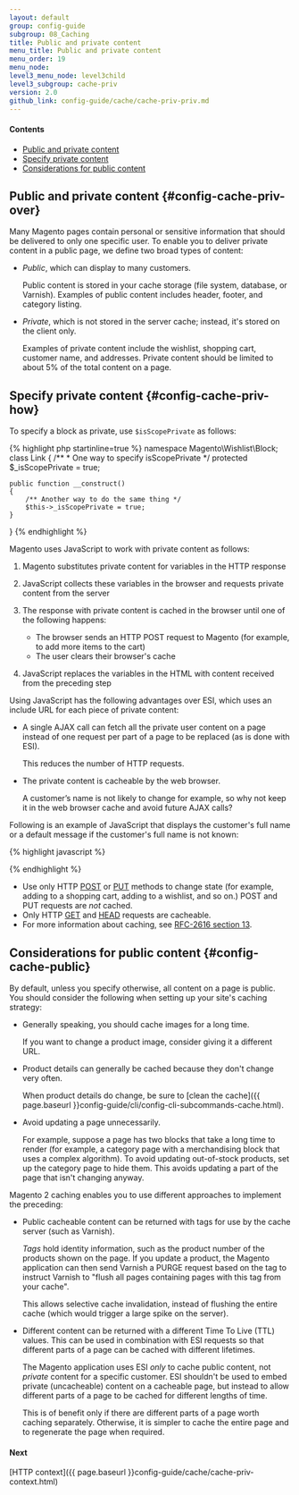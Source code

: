 ```yaml
---
layout: default
group: config-guide
subgroup: 08_Caching
title: Public and private content
menu_title: Public and private content
menu_order: 19
menu_node: 
level3_menu_node: level3child
level3_subgroup: cache-priv
version: 2.0
github_link: config-guide/cache/cache-priv-priv.md
---
```


#### Contents
*	[Public and private content](#config-cache-priv-over)
*	[Specify private content](#config-cache-priv-how)
*	[Considerations for public content](#config-cache-public)  

## Public and private content {#config-cache-priv-over}
Many Magento pages contain personal or sensitive information that should be delivered to only one specific user. To enable you to deliver private content in a public page, we define two broad types of content:

*	*Public*, which can display to many customers. 

	Public content is stored in your cache storage (file system, database, or Varnish). Examples of public content includes header, footer, and category listing.
*	*Private*, which is not stored in the server cache; instead, it's stored on the client only. 

	Examples of private content include the wishlist, shopping cart, customer name, and addresses. Private content should be limited to about 5% of the total content on a page.

## Specify private content {#config-cache-priv-how}
To specify a block as private, use `$isScopePrivate` as follows:

{% highlight php startinline=true %}
namespace Magento\Wishlist\Block;
class Link
{
    /**
     * One way to specify isScopePrivate
     */
    protected $_isScopePrivate = true;
 
    public function __construct()
    {
        /** Another way to do the same thing */
        $this->_isScopePrivate = true;
    }
}
{% endhighlight %}

Magento uses JavaScript to work with private content as follows:

1.  Magento substitutes private content for variables in the HTTP response
2.  JavaScript collects these variables in the browser and requests private content from the server
3.  The response with private content is cached in the browser until one of the following happens:

	*  The browser sends an HTTP POST request to Magento (for example, to add more items to the cart)
	*  The user clears their browser's cache
4.  JavaScript replaces the variables in the HTML with content received from the preceding step

Using JavaScript has the following advantages over ESI, which uses an include URL for each piece of private content:

*   A single AJAX call can fetch all the private user content on a page instead of one request per part of a page to be replaced (as is done with ESI). 

    This reduces the number of HTTP requests.
*   The private content is cacheable by the web browser. 

    A customer’s name is not likely to change for example, so why not keep it in the web browser cache and avoid future AJAX calls?

Following is an example of JavaScript that displays the customer's full name or a default message if the customer's full name is not known:

{% highlight javascript %}
  
<!-- ko if: customer().fullname -->
<span data-bind="text: new String('Welcome, %1!').replace('%1', customer().firstname)">
</span>
<!-- /ko -->
<!-- ko ifnot: customer().fullname -->
<span data-bind="html:'Default welcome msg!'"></span>
<!-- /ko -->
{% endhighlight %}

<div class="bs-callout bs-callout-info" id="info">
  <ul><li>Use only HTTP <a href="https://www.w3.org/Protocols/rfc2616/rfc2616-sec9.html#sec9.5" target="_blank">POST</a> or <a href="https://www.w3.org/Protocols/rfc2616/rfc2616-sec9.html#sec9.6" target="_blank">PUT</a> methods to change state (for example, adding to a shopping cart, adding to a wishlist, and so on.) POST and PUT requests are <em>not</em> cached.</li>
  	<li>Only HTTP <a href="https://www.w3.org/Protocols/rfc2616/rfc2616-sec9.html#sec9.3" target="_blank">GET</a> and <a href="https://www.w3.org/Protocols/rfc2616/rfc2616-sec9.html#sec9.4" target="_blank">HEAD</a> requests are cacheable.</li>
  	<li>For more information about caching, see <a href="https://www.w3.org/Protocols/rfc2616/rfc2616-sec13.html" target="_blank">RFC-2616 section 13</a>.</li>

  </ul>
</div>

## Considerations for public content {#config-cache-public}
By default, unless you specify otherwise, all content on a page is public. You should consider the following when setting up your site's caching strategy:

*   Generally speaking, you should cache images for a long time.

    If you want to change a product image, consider giving it a different URL.
*   Product details can generally be cached because they don't change very often.

    When product details do change, be sure to [clean the cache]({{ page.baseurl }}config-guide/cli/config-cli-subcommands-cache.html). 
*   Avoid updating a page unnecessarily. 

    For example, suppose a page has two blocks that take a long time to render (for example, a category page with a merchandising block that uses a complex algorithm). To avoid updating out-of-stock products, set up the category page to hide them. This avoids updating a part of the page that isn't changing anyway.

Magento 2 caching enables you to use different approaches to implement the preceding:

*   Public cacheable content can be returned with tags for use by the cache server (such as Varnish). 

    *Tags* hold identity information, such as the product number of the products shown on the page. If you update a product, the Magento application can then send Varnish a PURGE request based on the tag to instruct Varnish to "flush all pages containing pages with this tag from your cache". 

    This allows selective cache invalidation, instead of flushing the entire cache (which would trigger a large spike on the server).
*   Different content can be returned with a different Time To Live (TTL) values. This can be used in combination with ESI requests so that different parts of a page can be cached with different lifetimes.

    The Magento application uses ESI *only* to cache public content, not *private* content for a specific customer. ESI shouldn't be used to embed private (uncacheable) content on a cacheable page, but instead to allow different parts of a page to be cached for different lengths of time. 

    This is of benefit only if there are different parts of a page worth caching separately. Otherwise, it is simpler to cache the entire page and to regenerate the page when required.

#### Next
[HTTP context]({{ page.baseurl }}config-guide/cache/cache-priv-context.html)